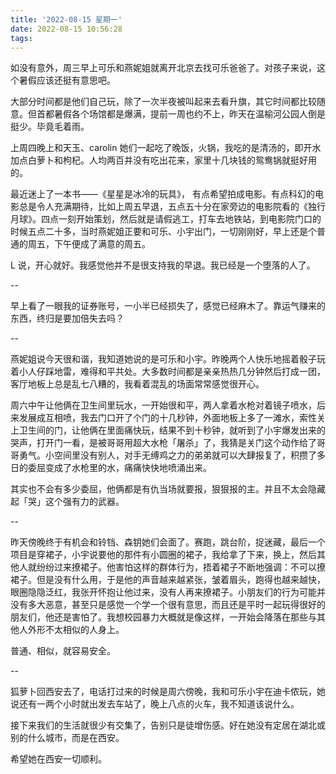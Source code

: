 ```yaml
---
title: '2022-08-15 星期一'
date: 2022-08-15 10:56:28
tags:
---
```


如没有意外，周三早上可乐和燕妮姐就离开北京去找可乐爸爸了。对孩子来说，这个暑假应该还挺有意思吧。

大部分时间都是他们自己玩，除了一次半夜被叫起来去看升旗，其它时间都比较随意。但首都暑假各个场馆都是爆满，提前一周也约不上，昨天在温榆河公园人倒是挺少。毕竟毛着雨。

上周四晚上和天玉、carolin 她们一起吃了晚饭，火锅，我吃的是清汤的，即开水加点白萝卜和枸杞。人均两百并没有吃出花来，家里十几块钱的鸳鸯锅就挺好用的。

最近迷上了一本书——《星星是冰冷的玩具》， 有点希望拍成电影。有点科幻的电影总是令人充满期待，比如上周五早退，五点五十分在家旁边的电影院看的《独行月球》。四点一刻开始策划，然后就是请假逃工，打车去地铁站，到电影院门口的时候五点二十多，当时燕妮姐正要和可乐、小宇出门，一切刚刚好，早上还是个普通的周五，下午便成了满意的周五。

L 说，开心就好。我感觉他并不是很支持我的早退。我已经是一个堕落的人了。

--

早上看了一眼我的证券账号，一小半已经损失了，感觉已经麻木了。靠运气赚来的东西，终归是要加倍失去吗？

--

燕妮姐说今天很和谐，我知道她说的是可乐和小宇。昨晚两个人快乐地摇着骰子玩着小人仔踩地雷，难得和平共处。大多数时间都是亲亲热热几分钟然后打成一团，客厅地板上总是乱七八糟的，我看着混乱的场面常常感觉很开心。

周六中午让他俩在卫生间里玩水，一开始很和平，两人拿着水枪对着镜子喷水，后来发展成互相喷，我去门口开了个门的十几秒钟，外面地板上多了一滩水，索性关上卫生间的门，让他俩在里面痛快玩，结果不到十秒钟，就听到了小宇爆发出来的哭声，打开门一看，是被哥哥用超大水枪「屠杀」了，我猜是关门这个动作给了哥哥勇气。小空间里没有别人，对手无缚鸡之力的弟弟就可以大肆报复了，积攒了多日的委屈变成了水枪里的水，痛痛快快地喷涌出来。

其实也不会有多少委屈，他俩都是有仇当场就要报，狠狠报的主。并且不太会隐藏起「哭」这个强有力的武器。

--

昨天傍晚终于有机会和铃铛、森钥她们会面了。赛跑，跳台阶，捉迷藏，最后一个项目是穿裙子，小宇说要他的那件有小圆圈的裙子，我给拿了下来，换上，然后其他人就纷纷过来撩裙子。他害怕这样的群体行为，捂着裙子不断地强调：不可以撩裙子。但是没有什么用，于是他的声音越来越紧张，皱着眉头，跑得也越来越快，眼圈隐隐泛红，我张开怀抱让他过来，没有人再来撩裙子。小朋友们的行为可能并没有多大恶意，甚至只是感觉一个学一个很有意思，而且还是平时一起玩得很好的朋友们，他还是害怕了。我想校园暴力大概就是像这样，一开始会降落在那些与其他人外形不太相似的人身上。

普通、相似，就容易安全。

--

狐萝卜回西安去了，电话打过来的时候是周六傍晚，我和可乐小宇在迪卡侬玩，她说还有一两个小时就出发去车站了，晚上八点的火车，我不知道该说什么。

接下来我们的生活就很少有交集了，告别只是徒增伤感。好在她没有定居在湖北或别的什么城市，而是在西安。

希望她在西安一切顺利。

